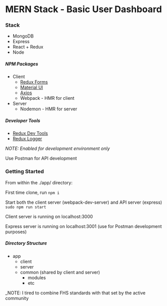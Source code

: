 # MERN Stack - Basic User Dashboard

### Stack
* MongoDB
* Express
* React + Redux
* Node


##### NPM Packages
* Client
  * [Redux Forms](https://redux-form.com/)
  * [Material UI](http://www.material-ui.com/)
  * [Axios](https://github.com/axios/axios)
  * Webpack - HMR for client
* Server
  * Nodemon - HMR for server

##### Developer Tools
* [Redux Dev Tools](https://github.com/gaearon/redux-devtools)
* [Redux Logger](https://github.com/evgenyrodionov/redux-logger)

_NOTE: Enabled for development environment only_

Use Postman for API development

### Getting Started

From within the ./app/ directory:

First time clone, run `npm i`

Start both the client server (webpack-dev-server) and API server (express) `sudo npm run start`

Client server is running on localhost:3000

Express server is running on localhost:3001 (use for Postman development purposes)

##### Directory Structure

* app
  * client
  * server
  * common (shared by client and server)
  	* modules
  	* etc

_NOTE: I tired to combine FHS standards with that set by the active community